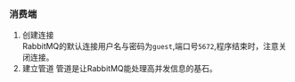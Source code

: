 ### 消费端
1. 创建连接  
RabbitMQ的默认连接用户名与密码为`guest`,端口号`5672`,程序结束时，注意关闭连接。
2. 建立管道
管道是让RabbitMQ能处理高并发信息的基石。
